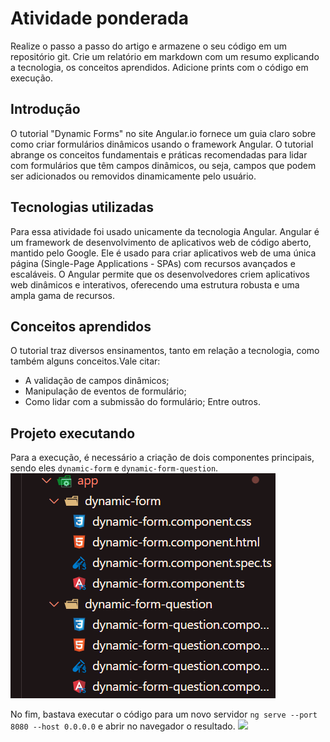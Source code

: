 # Atividade ponderada

Realize o passo a passo do artigo e armazene o seu código em um repositório git. Crie um relatório em markdown com um resumo explicando a tecnologia, os conceitos aprendidos. Adicione prints com o código em execução.

## Introdução

O tutorial "Dynamic Forms" no site Angular.io fornece um guia claro sobre como criar formulários dinâmicos usando o framework Angular. O tutorial abrange os conceitos fundamentais e práticas recomendadas para lidar com formulários que têm campos dinâmicos, ou seja, campos que podem ser adicionados ou removidos dinamicamente pelo usuário.

## Tecnologias utilizadas

Para essa atividade foi usado unicamente da tecnologia Angular. Angular é um framework de desenvolvimento de aplicativos web de código aberto, mantido pelo Google. Ele é usado para criar aplicativos web de uma única página (Single-Page Applications - SPAs) com recursos avançados e escaláveis. O Angular permite que os desenvolvedores criem aplicativos web dinâmicos e interativos, oferecendo uma estrutura robusta e uma ampla gama de recursos.

## Conceitos aprendidos

O tutorial traz diversos ensinamentos, tanto em relação a tecnologia, como também alguns conceitos.Vale citar: 
- A validação de campos dinâmicos;
- Manipulação de eventos de formulário;
- Como lidar com a submissão do formulário;
Entre outros.

## Projeto executando

Para a execução, é necessário a criação de dois componentes principais, sendo eles ```dynamic-form``` e ```dynamic-form-question```.
<img src="./componentes.png"></img>

No fim, bastava executar o código para um novo servidor ```ng serve --port 8080 --host 0.0.0.0``` e abrir no navegador o resultado.
<img src="./formulário.png"></img>
